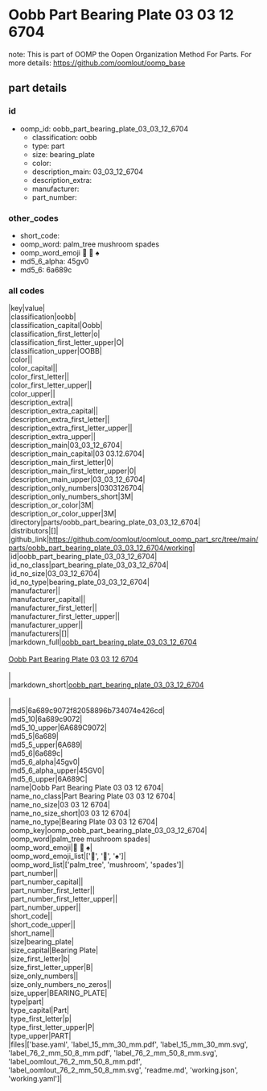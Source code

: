 # Oobb Part Bearing Plate 03 03 12 6704  

note: This is part of OOMP the Oopen Organization Method For Parts. For more details: https://github.com/oomlout/oomp_base

##  part details





### id
* oomp_id: oobb_part_bearing_plate_03_03_12_6704
  * classification: oobb
  * type: part
  * size: bearing_plate
  * color: 
  * description_main: 03_03_12_6704
  * description_extra: 
  * manufacturer: 
  * part_number: 

### other_codes
* short_code: 
* oomp_word: palm_tree mushroom spades
* oomp_word_emoji :palm_tree: :mushroom: :spades:
* md5_6_alpha: 45gv0
* md5_6: 6a689c

### all codes 
|key|value|  
|classification|oobb|  
|classification_capital|Oobb|  
|classification_first_letter|o|  
|classification_first_letter_upper|O|  
|classification_upper|OOBB|  
|color||  
|color_capital||  
|color_first_letter||  
|color_first_letter_upper||  
|color_upper||  
|description_extra||  
|description_extra_capital||  
|description_extra_first_letter||  
|description_extra_first_letter_upper||  
|description_extra_upper||  
|description_main|03_03_12_6704|  
|description_main_capital|03 03.12.6704|  
|description_main_first_letter|0|  
|description_main_first_letter_upper|0|  
|description_main_upper|03_03_12_6704|  
|description_only_numbers|0303126704|  
|description_only_numbers_short|3M|  
|description_or_color|3M|  
|description_or_color_upper|3M|  
|directory|parts/oobb_part_bearing_plate_03_03_12_6704|  
|distributors|[]|  
|github_link|https://github.com/oomlout/oomlout_oomp_part_src/tree/main/parts/oobb_part_bearing_plate_03_03_12_6704/working|  
|id|oobb_part_bearing_plate_03_03_12_6704|  
|id_no_class|part_bearing_plate_03_03_12_6704|  
|id_no_size|03_03_12_6704|  
|id_no_type|bearing_plate_03_03_12_6704|  
|manufacturer||  
|manufacturer_capital||  
|manufacturer_first_letter||  
|manufacturer_first_letter_upper||  
|manufacturer_upper||  
|manufacturers|[]|  
|markdown_full|[oobb_part_bearing_plate_03_03_12_6704](https://github.com/oomlout/oomlout_oomp_part_src/tree/main/parts/oobb_part_bearing_plate_03_03_12_6704/working)<br>[](https://github.com/oomlout/oomlout_oomp_part_src/tree/main/parts/oobb_part_bearing_plate_03_03_12_6704/working)<br>[Oobb Part Bearing Plate 03 03 12 6704](https://github.com/oomlout/oomlout_oomp_part_src/tree/main/parts/oobb_part_bearing_plate_03_03_12_6704/working)<br><br>|  
|markdown_short|[oobb_part_bearing_plate_03_03_12_6704](https://github.com/oomlout/oomlout_oomp_part_src/tree/main/parts/oobb_part_bearing_plate_03_03_12_6704/working)<br><br>|  
|md5|6a689c9072f82058896b734074e426cd|  
|md5_10|6a689c9072|  
|md5_10_upper|6A689C9072|  
|md5_5|6a689|  
|md5_5_upper|6A689|  
|md5_6|6a689c|  
|md5_6_alpha|45gv0|  
|md5_6_alpha_upper|45GV0|  
|md5_6_upper|6A689C|  
|name|Oobb Part Bearing Plate 03 03 12 6704|  
|name_no_class|Part Bearing Plate 03 03 12 6704|  
|name_no_size|03 03 12 6704|  
|name_no_size_short|03 03 12 6704|  
|name_no_type|Bearing Plate 03 03 12 6704|  
|oomp_key|oomp_oobb_part_bearing_plate_03_03_12_6704|  
|oomp_word|palm_tree mushroom spades|  
|oomp_word_emoji|:palm_tree: :mushroom: :spades:|  
|oomp_word_emoji_list|[':palm_tree:', ':mushroom:', ':spades:']|  
|oomp_word_list|['palm_tree', 'mushroom', 'spades']|  
|part_number||  
|part_number_capital||  
|part_number_first_letter||  
|part_number_first_letter_upper||  
|part_number_upper||  
|short_code||  
|short_code_upper||  
|short_name||  
|size|bearing_plate|  
|size_capital|Bearing Plate|  
|size_first_letter|b|  
|size_first_letter_upper|B|  
|size_only_numbers||  
|size_only_numbers_no_zeros||  
|size_upper|BEARING_PLATE|  
|type|part|  
|type_capital|Part|  
|type_first_letter|p|  
|type_first_letter_upper|P|  
|type_upper|PART|  
|files|['base.yaml', 'label_15_mm_30_mm.pdf', 'label_15_mm_30_mm.svg', 'label_76_2_mm_50_8_mm.pdf', 'label_76_2_mm_50_8_mm.svg', 'label_oomlout_76_2_mm_50_8_mm.pdf', 'label_oomlout_76_2_mm_50_8_mm.svg', 'readme.md', 'working.json', 'working.yaml']|  
